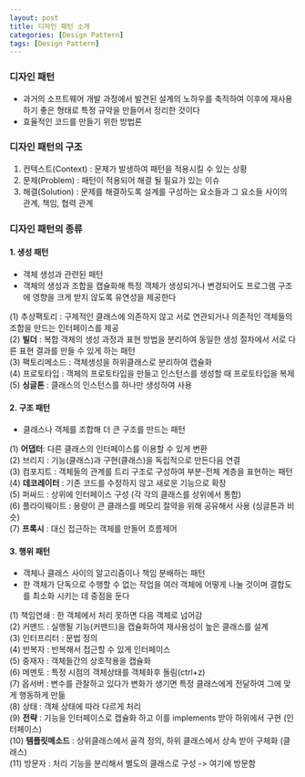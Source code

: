 ```yaml
---
layout: post
title: 디자인 패턴 소개
categories: [Design Pattern]
tags: [Design Pattern]
---
```


### 디자인 패턴
- 과거의 소프트웨어 개발 과정에서 발견된 설계의 노하우를 축적하여 이후에 재사용하기 좋은 형태로 특정 규약을 만들어서 정리한 것이다
- 효율적인 코드를 만들기 위한 방법론

### 디자인 패턴의 구조
1. 컨텍스트(Context) : 문제가 발생하여 패턴을 적용시킬 수 있는 상황
2. 문제(Problem) : 패턴이 적용되어 해결 될 필요가 있는 이슈
3. 해결(Solution) : 문제를 해결하도록 설계를 구성하는 요소들과 그 요소들 사이의 관계, 책임, 협력 관계

### 디자인 패턴의 종류
#### 1. 생성 패턴
- 객체 생성과 관련된 패턴
- 객체의 생성과 조합을 캡슐화해 특정 객체가 생성되거나 변경되어도 프로그램 구조에 영향을 크게 받지 않도록 유연성을 제공한다

(1) 추상팩토리 : 구제적인 클래스에 의존하지 않고 서로 연관되거나 의존적인 객체들의 조합을 만드는 인터페이스를 제공  
(2) **빌더** : 복합 객체의 생성 과정과 표현 방법을 분리하여 동일한 생성 절차에서 서로 다른 표현 결과를 만들 수 있게 하는 패턴  
(3) 팩토리메소드 : 객체생성을 하위클래스로 분리하여 캡슐화  
(4) 프로토타입 : 객체의 프로토타입을 만들고 인스턴스를 생성할 때 프로토타입을 복제  
(5) **싱글톤** : 클래스의 인스턴스를 하나만 생성하여 사용



#### 2. 구조 패턴
- 클래스나 객체를 조합해 더 큰 구조를 만드는 패턴

(1) **어댑터**: 다른 클래스의 인터페이스를 이용할 수 있게 변환  
(2) 브리지 : 기능(클래스)과 구현(클래스)을 독립적으로 만든다음 연결  
(3) 컴포지트 : 객체들의 관계를 트리 구조로 구성하여 부분-전체 계층을 표현하는 패턴  
(4) **데코레이터** : 기존 코드를 수정하지 않고 새로운 기능으로 확장  
(5) 퍼싸드 : 상위에 인터페이스 구성 (각 각의 클래스를 상위에서 통합)  
(6) 플라이웨이트 : 용량이 큰 클래스를 메모리 절약을 위해 공유해서 사용 (싱글톤과 비슷)   
(7) **프록시** : 대신 접근하는 객체를 만들어 흐름제어


#### 3. 행위 패턴
- 객체나 클래스 사이의 알고리즘이나 책임 분배하는 패턴
- 한 객체가 단독으로 수행할 수 없는 작업을 여러 객체에 어떻게 나눌 것이며 결합도를 최소화 시키는 데 중점을 둔다

(1) 책임연쇄 : 한 객체에서 처리 못하면 다음 객체로 넘어감  
(2) 커맨드 : 실행될 기능(커맨드)을 캡슐화하여 재사용성이 높은 클래스를 설계  
(3) 인터프리터 : 문법 정의  
(4) 반복자 : 반복해서 접근할 수 있게 인터페이스  
(5) 중재자 : 객체들간의 상호작용을 캡슐화  
(6) 메멘토 : 특정 시점의 객체상태를 객체화후 돌림(ctrl+z)  
(7) 옵서버 : 변수를 관찰하고 있다가 변화가 생기면 특정 클래스에게 전달하여 그에 맞게 행동하게 만듦   
(8) 상태 : 객체 상태에 따라 다르게 처리  
(9) **전략** : 기능을 인터페이스로 캡슐화 하고 이를 implements 받아 하위에서 구현 (인터페이스)  
(10) **템플릿메소드** : 상위클래스에서 골격 정의, 하위 클래스에서 상속 받아 구체화 (클래스)  
(11) 방문자 : 처리 기능을 분리해서 별도의 클래스로 구성 -> 여기에 방문함